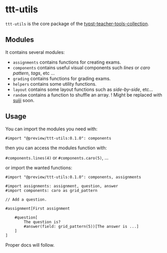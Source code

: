 # ttt-utils

`ttt-utils` is the core package of the [typst-teacher-tools-collection](https://github.com/jomaway/typst-teacher-templates).


## Modules
It contains several modules:

- `assignments` contains functions for creating exams.
- `components` contains useful visual components such _lines_ or _caro pattern_, _tags_, etc ...
- `grading` contains functions for grading exams.
- `helpers` contains some utility functions.
- `layout` contains some layout functions such as _side-by-side_, etc...
- `random` contains a function to shuffle an array. ! Might be replaced with [suiji](https://typst.app/universe/package/suiji) soon.


## Usage 

You can import the modules you need with:

```typst
#import "@preview/ttt-utils:0.1.0": components
```

then you can access the modules function with:

`#components.lines(4)` or `#components.caro(5)`, ...

or import the wanted functions:

```typst
#import "@preview/ttt-utils:0.1.0": components, assignments

#import assignments: assignment, question, answer
#import components: caro as grid_pattern

// Add a question.

#assignment[First assignment

    #question[
        The question is?
        #answer(field: grid_pattern(5))[The answer is ...]
    ]
]

```

Proper docs will follow. 
